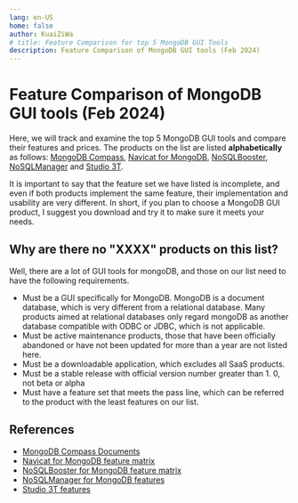 ```yaml
---
lang: en-US
home: false
author: KuaiZiWa
# title: Feature Comparison for top 5 MongoDB GUI Tools
description: Feature Comparison of MongoDB GUI tools (Feb 2024)
---
```


# Feature Comparison of MongoDB GUI tools (Feb 2024)

Here, we will track and examine the top 5 MongoDB GUI tools and compare their features and prices. The products on the list are listed **alphabetically** as follows: [MongoDB Compass](https://www.mongodb.com/products/compass), [Navicat for MongoDB](https://navicat.com/en/products/navicat-for-mongodb), [NoSQLBooster](https://nosqlbooster.com), [NoSQLManager](https://www.mongodbmanager.com) and [Studio 3T](https://studio3t.com).

It is important to say that the feature set we have listed is incomplete, and even if both products implement the same feature, their implementation and usability are very different. In short, if you plan to choose a MongoDB GUI product, I suggest you download and try it to make sure it meets your needs.

<div id="matrixContent">
  <FeatureMatrix/>
</div>

## Why are there no "XXXX" products on this list?
Well, there are a lot of GUI tools for mongoDB, and those on our list need to have the following requirements.

- Must be a GUI specifically for MongoDB. MongoDB is a document database, which is very different from a relational database. Many products aimed at relational databases only regard mongoDB as another database compatible with ODBC or JDBC, which is not applicable.
- Must be active maintenance products, those that have been officially abandoned or have not been updated for more than a year are not listed here.
- Must be a downloadable application, which excludes all SaaS products.
- Must be a stable release with official version number greater than 1. 0, not beta or alpha
- Must have a feature set that meets the pass line, which can be referred to the product with the least features on our list.

## References

- [MongoDB Compass Documents](https://www.mongodb.com/docs/compass)
- [Navicat for MongoDB feature matrix](https://navicat.com/en/products/navicat-for-mongodb-feature-matrix) 
- [NoSQLBooster for MongoDB feature matrix](https://nosqlbooster.com/compareEditions) 
- [NoSQLManager for MongoDB features](https://www.mongodbmanager.com/mongodb-manager-features) 
- [Studio 3T features](https://studio3t.com/buy/#studio3t-features) 

<!-- [Github](https://github.com/kuaiziwa/mongodb-gui-tools) -->
